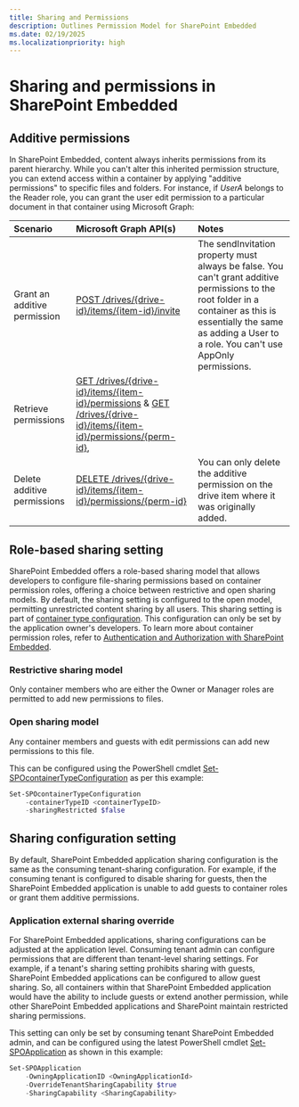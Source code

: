 ```yaml
---
title: Sharing and Permissions
description: Outlines Permission Model for SharePoint Embedded
ms.date: 02/19/2025
ms.localizationpriority: high
---
```


# Sharing and permissions in SharePoint Embedded

## Additive permissions

In SharePoint Embedded, content always inherits permissions from its parent hierarchy. While you can't alter this inherited permission structure, you can extend access within a container by applying "additive permissions" to specific files and folders. For instance, if _UserA_ belongs to the Reader role, you can grant the user edit permission to a particular document in that container using Microsoft Graph:

|           Scenario            |                                                                           Microsoft Graph API(s)                                                                            |                                                                                                          Notes                                                                                                          |
| :---------------------------- | :-------------------------------------------------------------------------------------------------------------------------------------------------------------------------- | :---------------------------------------------------------------------------------------------------------------------------------------------------------------------------------------------------------------------- |
| Grant an additive permission  | [POST /drives/{drive-id}/items/{item-id}/invite](/graph/api/driveitem-invite)                                                                                               | The sendInvitation property must always be false. You can't grant additive permissions to the root folder in a container as this is essentially the same as adding a User to a role. You can't use AppOnly permissions. |
| Retrieve permissions          | [GET /drives/{drive-id}/items/{item-id}/permissions](/graph/api/permission-get) & [GET /drives/{drive-id}/items/{item-id}/permissions/{perm-id}](/graph/api/permission-get), |                                                                                                                                                                                                                         |
| Delete additive permissions | [DELETE /drives/{drive-id}/items/{item-id}/permissions/{perm-id}](/graph/api/permission-delete)                                                                             | You can only delete the additive permission on the drive item where it was originally added.                                                                                                                            |

## Role-based sharing setting

SharePoint Embedded offers a role-based sharing model that allows developers to configure file-sharing permissions based on container permission roles, offering a choice between restrictive and open sharing models. By default, the sharing setting is configured to the open model, permitting unrestricted content sharing by all users. This sharing setting is part of [container type configuration](../getting-started/containertypes.md#configuring-container-types). This configuration can only be set by the application owner's developers. To learn more about container permission roles, refer to [Authentication and Authorization with SharePoint Embedded](auth.md#container-permissions).

### Restrictive sharing model

Only container members who are either the Owner or Manager roles are permitted to add new permissions to files.

### Open sharing model

Any container members and guests with edit permissions can add new permissions to this file.

This can be configured using the PowerShell cmdlet [Set-SPOcontainerTypeConfiguration](../administration/developer-admin/dev-admin.md#container-type-configuration-properties) as per this example:

```powershell
Set-SPOcontainerTypeConfiguration
    -containerTypeID <containerTypeID>
    -sharingRestricted $false
```

## Sharing configuration setting

By default, SharePoint Embedded application sharing configuration is the same as the consuming tenant-sharing configuration. For example, if the consuming tenant is configured to disable sharing for guests, then the SharePoint Embedded application is unable to add guests to container roles or grant them additive permissions.

### Application external sharing override

For SharePoint Embedded applications, sharing configurations can be adjusted at the application level. Consuming tenant admin can configure permissions that are different than tenant-level sharing settings. For example, if a tenant's sharing setting prohibits sharing with guests, SharePoint Embedded applications can be configured to allow guest sharing. So, all containers within that SharePoint Embedded application would have the ability to include guests or extend another permission, while other SharePoint Embedded applications and SharePoint maintain restricted sharing permissions.

This setting can only be set by consuming tenant SharePoint Embedded admin, and can be configured using the latest PowerShell cmdlet [Set-SPOApplication](../administration/consuming-tenant-admin/ctapowershell.md#set-sharing-capability-of-applications) as shown in this example:

```powershell
Set-SPOApplication
    -OwningApplicationID <OwningApplicationId>
    -OverrideTenantSharingCapability $true
    -SharingCapability <SharingCapability>
```
